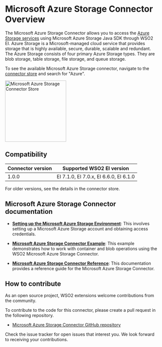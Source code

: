 # Microsoft Azure Storage Connector Overview

The Microsoft Azure Storage Connector allows you to access the [Azure Storage services](https://azure.microsoft.com/en-us/) using Microsoft Azure Storage Java SDK through WSO2 EI. Azure Storage is a Microsoft-managed cloud service that provides storage that is highly available, secure, durable, scalable and redundant. The Azure Storage consists of four primary Azure Storage types. They are blob storage, table storage, file storage, and queue storage.

To see the available Microsoft Azure Storage connector, navigate to the [connector store](https://store.wso2.com/store/assets/esbconnector/list) and search for "Azure".

<img src="../../../../assets/img/connectors/azure-store.png" title="Microsoft Azure Storage Connector Store" width="200" alt="Microsoft Azure Storage Connector Store"/>

## Compatibility

| Connector version | Supported WSO2 EI version |
| ------------- |------------- |
|  1.0.0        |  EI 7.1.0, EI 7.0.x, EI 6.6.0, EI 6.1.0 |

For older versions, see the details in the connector store.

## Microsoft Azure Storage Connector documentation

* **[Setting up the Microsoft Azure Storage Environment](microsoft-azure-storage-configuration.md)**: This involves setting up a Microsoft Azure Storage account and obtaining access credentials.

* **[Microsoft Azure Storage Connector Example](microsoft-azure-storage-connector-example.md)**: This example demonstrates how to work with container and blob operations using the WSO2 Microsoft Azure Storage Connector. 

* **[Microsoft Azure Storage Connector Reference](microsoft-azure-storage-configuration.md)**: This documentation provides a reference guide for the Microsoft Azure Storage Connector.

## How to contribute

As an open source project, WSO2 extensions welcome contributions from the community. 

To contribute to the code for this connector, please create a pull request in the following repository. 

* [Microsoft Azure Storage Connector GitHub repository](https://github.com/wso2-extensions/esb-connector-msazurestorage/)

Check the issue tracker for open issues that interest you. We look forward to receiving your contributions.
